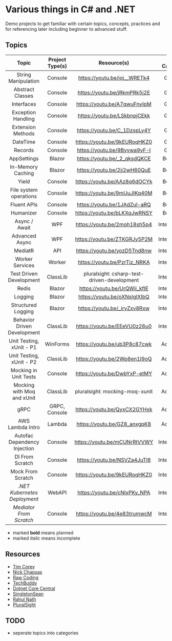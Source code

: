 # Various things in C# and .NET

Demo projects to get familiar with certain topics, concepts, practices and for referencing later including beginner to
advanced stuff.

## Topics

|            Topic             | Project Type(s) |                 Resource(s)                 | Topic Category |                    Project Name                     |            External Libs/Packages            |
|:----------------------------:|:---------------:|:-------------------------------------------:|:--------------:|:---------------------------------------------------:|:--------------------------------------------:|
|     String Manipulation      |     Console     |        https://youtu.be/ioi__WRETk4         |    General     |                 String_Manipulation                 |                     None                     |
|       Abstract Classes       |     Console     |        https://youtu.be/jRkmPRk5j2E         |    General     |                Abstract_Classes ...                 |                     None                     |
|          Interfaces          |     Console     |        https://youtu.be/A7qwuFnyIpM         |    General     |                   Interfaces ...                    |                     None                     |
|      Exception Handling      |     Console     |        https://youtu.be/LSkbnpjCEkk         |    General     |                 ExceptionsDemo ...                  |                     None                     |
|      Extension Methods       |     Console     |        https://youtu.be/C_1DzspLy4Y         |    General     |                    ExtensionDemo                    |                     None                     |
|           DateTime           |     Console     |        https://youtu.be/9kEURoqHKZ0         |    General     |                      DateTime                       |                     None                     |
|           Records            |     Console     |        https://youtu.be/9Byvwa9yF-I         |    General     |                     RecordDemo                      |                     None                     |
|         AppSettings          |     Blazor      |        https://youtu.be/_2_qksdQKCE         |    Beginner    |                   AppSettingsDemo                   |                     None                     |
|      In-Memory Caching       |     Blazor      |        https://youtu.be/2jj2wH60QuE         |    Beginner    |                 InMemoryCaching ...                 |     Microsoft.Extensions.Caching.Memory      |
|            Yield             |     Console     |        https://youtu.be/AAz8q6dOCYk         |    Beginner    |                      YieldDemo                      |                     None                     |
|    File system operations    |     Console     |        https://youtu.be/9mUuJIKq40M         |    Beginner    |                   FileSystemDemo                    |                     None                     |
|         Fluent APIs          |     Console     |        https://youtu.be/1JAdZul-aRQ         |    Beginner    |                 CreatingFluentAPIs                  |                     None                     |
|          Humanizer           |     Console     |        https://youtu.be/bLKXqJwRNSY         |    Beginner    |                    HumanizerDemo                    |                Humanizer.Core                |
|        Async / Await         |       WPF       |        https://youtu.be/2moh18sh5p4         |  Intermediate  |                  Async_Programming                  |                     None                     |
|        Advanced Async        |       WPF       |        https://youtu.be/ZTKGRJy5P2M         |  Intermediate  |                   Async_Advanced                    |                     None                     |
|           MediatR            |       API       |        https://youtu.be/yozD5Tnd8nw         |  Intermediate  | MediatRDemo [README](MediatRDemo_Library/README.MD) |                   MediatR                    |
|       Worker Services        |     Worker      |        https://youtu.be/PzrTiz_NRKA         |  Intermediate  |               WorkerService_Microsoft               |                   Serilog                    |
|   Test Driven Development    |    ClassLib     | pluralsight: csharp-test-driven-development |  Intermediate  |                   DeskBooker ...                    |                    XUnit                     |
|            Redis             |     Blazor      |        https://youtu.be/UrQWii_kfIE         |  Intermediate  |                      RedisDemo                      |                    Redis                     |
|           Logging            |     Blazor      |        https://youtu.be/oXNslgIXIbQ         |  Intermediate  |                     LoggingDemo                     |                     None                     |
|      Structured Logging      |     Blazor      |        https://youtu.be/_iryZxv8Rxw         |  Intermediate  |                     SerilogDemo                     |                 Serilog, Seq                 |
| Behavior Driven Development  |    ClassLib     |        https://youtu.be/EEeVU0z26u0         |  Intermediate  |                   SpecFlowBDD ...                   |     SpecFlow, FluentAssertions, Test.Sdk     |
|   Unit Testing, xUnit - P1   |    WinForms     |        https://youtu.be/ub3P8c87cwk         |    Advanced    |                    XUnitDemo ...                    |                    xUnit                     |
|   Unit Testing, xUnit - P2   |    ClassLib     |        https://youtu.be/2Wp8en1I9oQ         |    Advanced    |                    xUnitTutorial                    |                    xUnit                     |
|    Mocking in Unit Tests     |     Console     |        https://youtu.be/DwbYxP-etMY         |    Advanced    |                     MoqDemo ...                     |                  Moq, xUnit                  |
|  Mocking with Moq and xUnit  |    ClassLib     |       pluralsight: mocking-moq-xunit        |    Advanced    |                   MockWithMoq ...                   |                  Moq, xUnit                  |
|             gRPC             |  GRPC, Console  |        https://youtu.be/QyxCX2GYHxk         |    Advanced    |               GrpcClient, GrpcServer                | Google.Protobuf, Grpc.Net.Client, Grpc.Tools |
|       AWS Lambda Intro       |     Lambda      |        https://youtu.be/GZ8_anxgpK8         |    Advanced    |                   LambdaDemo ...                    |                     None                     |
| Autofac Dependency Injection |     Console     |        https://youtu.be/mCUNrRtVVWY         |  Intermediate  |                     Autofac ...                     |                   Autofac                    |
|       DI From Scratch        |     Console     |        https://youtu.be/NSVZa4JuTl8         |  Intermediate  |                    DIFromScratch                    |                     None                     |
|      Mock From Scratch       |     Console     |        https://youtu.be/9kEURoqHKZ0         |  Intermediate  |                     MockLib ...                     |        Microsoft.CodeAnalysis.CSharp         |
| _.NET Kubernetes Deployment_ |     WebAPI      |        https://youtu.be/cNlxPKy_NPA         |  Intermediate  |                KubernetesExample.Api                |                     None                     |
|   _Mediator From Scratch_    |     Console     |        https://youtu.be/4e83trumwcM         |  Intermediate  |               MediatorFromScratch ...               |                     None                     |

* marked **bold** means planned
* marked _italic_ means incomplete

## Resources

- [Tim Corey](https://www.youtube.com/user/IAmTimCorey)
- [Nick Chapsas](https://www.youtube.com/c/Elfocrash)
- [Raw Coding](https://www.youtube.com/c/RawCoding)
- [TechBuddy](https://www.youtube.com/c/TechBuddyTR)
- [Dotnet Core Central](https://www.youtube.com/c/DotNetCoreCentral)
- [SingletonSean](https://www.youtube.com/c/SingletonSean)
- [Rahul Nath](https://www.youtube.com/c/RahulNath)
- [PluralSight](https://pluralsight.com)

## TODO
- seperate topics into categories
